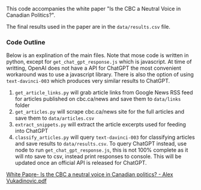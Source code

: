 This code accompanies the white paper "Is the CBC a Neutral Voice in Canadian Politics?".

The final results used in the paper are in the `data/results.csv` file.

### Code Outline
Below is an explination of the main files. Note that mose code is written in python, except for `get_chat_gpt_response.js` which is javascript. At time of writting, OpenAI does not have a API for ChatGPT the most convenient workaround was to use a javascript library. There is also the option of using `text-davinci-003` which produces very similar results to ChatGPT.

1) `get_article_links.py` will grab article links from Google News RSS feed for articles published on cbc.ca/news and save them to `data/links` folder
2) `get_articles.py` will scrape cbc.ca/news site for the full articles and save them to `data/articles.csv`
3) `extract_snippets.py` will extract the article excerpts used for feeding into ChatGPT
4) `classify_articles.py` will query `text-davinci-003` for classifying articles and save results to `data/results.csv`. To query ChatGPT instead, use node to run `get_chat_gpt_response.js`, this is not 100% complete as it will nto save to csv, instead print responses to console. This will be updated once an official API is released for ChatGPT.


[White Papre- Is the CBC a neutral voice in Canadian politics? - Alex Vukadinovic.pdf](https://github.com/avukadin/biasAnalysisWithChatGPT/files/10538751/White.Papre-.Is.the.CBC.a.neutral.voice.in.Canadian.politics.-.Alex.Vukadinovic.pdf)
